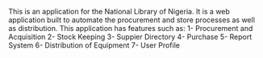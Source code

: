 This is an application for the National Library of Nigeria. It is a web application built to automate the procurement and store processes as well as distribution. This application has features such as:
1- Procurement and Acquisition
2- Stock Keeping
3- Suppier Directory
4- Purchase 
5- Report System
6- Distribution of Equipment
7- User Profile
